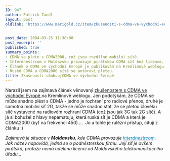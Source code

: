 ```yaml
---
ID: 947
author: Patrick Zandl
layout: post
oldlink: 'https://www.marigold.cz/item/zkusenosti-s-cdma-ve-vychodni-evrope

  '
post_date: 2004-03-25 11:38:00
post_excerpt: ''
published: true
summary_points:
- CDMA se plete s CDMA2000, což jsou rozdílné mobilní sítě.
- Interdnestrcom v Moldavsku provozuje pirátskou CDMA síť bez licence.
- Článek o CDMA ve východní Evropě je publikován na Kremlinově weblogu.
- Ruské CDMA a CDMA2000 sítě se autorovi pletou.
title: Zkušenosti s&nbsp;CDMA ve východní Evropě
---
```


<p>
Narazil jsem na zajímavá článek věnovaný <A href="http://kremlin.bloguje.cz/32725_prispevek.php" target=_blank>zkušenostem s CDMA ve východní Evropě </A>na Kremlinově weblogu. Jen podotýkám, že CDMA se může snadno plést s CDMA - jedno je rozhraní pro radiové přenos, druhé je samotná mobilní síť 2G, takže se může snadno stát, že se pletou člověku sítě vystavené na radiovém rozhraní CDMA (což jsou jak 3G tak 2G sítě). A já si bohužel z hlavy nepamatuju, která ruská síť je CDMA a která je CDMA2000 (byť na frekvenci 450) ...&#160; Jo a tohle je rulézní přístup, cituji z článku&#160;:)</p>

<p>
<EM>Zajímavá je situace v <STRONG>Moldavsku</STRONG>, kde CDMA provozuje </EM><A href="http://www.idknet.com/"><FONT color=#0080c0><EM>Interdnestrcom</EM></FONT></A><EM>. Jak název napovídá, jedná se o podněsterskou firmu. Její síť je ovšem pirátská, protože nemá udělenu licenci od Moldavského telekomunikačního úřadu...</EM></p>
